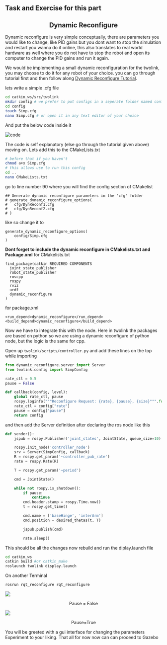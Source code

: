 ## Task and Exercise for this part
<h2 align="center">Dynamic Reconfigure</h2>
Dynamic reconfigure is very simple conceptually, there are parameters you would like to change, like PID gains but you dont want to stop the simulation and restart you wanna do it online, this also translates to real world hardware as well where you do not have to stop the robot and open its computer to change the PID gains and run it again.


We would be implementing a small dynamic reconfiguration for the twolink, you may choose to do it for any robot of your choice. you can go through tutorial first and then follow along [Dynamic Reconfigure Tutorial](http://wiki.ros.org/dynamic_reconfigure/Tutorials).

lets write a simple .cfg file
```bash
cd catkin_ws/src/twolink
mkdir config # we prefer to put configs in a seperate folder named config
cd config
touch Simp.cfg
nano Simp.cfg # or open it in any text editor of your choice
```

And put the below code inside it

![code](https://github.com/panchal-harsh/Robotics-Camp-2023/blob/main/Phase1-Week2/ROS_specialization/images/carbon.png)

The code is self explanatory (else go through the tutorial given above) moving on. Lets add this to the CMakeLists.txt
```bash
# before that if you haven't 
chmod a+x Simp.cfg
# this allows use to run this config
cd ..
nano CMakeLists.txt
```
go to line number 90 where you will find the config section of CMakelist
```
## Generate dynamic reconfigure parameters in the 'cfg' folder
# generate_dynamic_reconfigure_options(
#   cfg/DynReconf1.cfg
#   cfg/DynReconf2.cfg
# )
```
like so change it to
```
generate_dynamic_reconfigure_options(
    config/Simp.cfg
)
```
**Dont forget to include the dynamic reconfigure in CMakelists.txt and Package.xml**
for CMakelists.txt
```
find_package(catkin REQUIRED COMPONENTS
  joint_state_publisher
  robot_state_publisher
  roscpp
  rospy
  rviz
  urdf
  dynamic_reconfigure
)
```

for package.xml
```
<run_depend>dynamic_reconfigure</run_depend>
<build_depend>dynamic_reconfigure</build_depend>
```

Now we have to integrate this with the node. Here in twolink the packages are based on python so we are using a dynamic reconfigure of python node, but the logic is the same for cpp.

Open up `twolink/scripts/controller.py`
and add these lines on the top while importing

```python
from dynamic_reconfigure.server import Server
from twolink.config import SimpConfig

rate_ctl = 0.5
pause = False

def callback(config, level):
    global rate_ctl, pause
    rospy.loginfo("""Reconfigure Request: {rate}, {pause}, {size}""".format(**config))
    rate_ctl = config["rate"]
    pause = config["pause"]
    return config
```
and then add the Server definition after declaring the ros node like this

```python
def sender():
    jspub = rospy.Publisher('joint_states', JointState, queue_size=10)

    rospy.init_node('controller_node')
    srv = Server(SimpConfig, callback)
    R = rospy.get_param('~controller_pub_rate')
    rate = rospy.Rate(R)

    T = rospy.get_param('~period')

    cmd = JointState()

    while not rospy.is_shutdown():
        if pause:
            continue
        cmd.header.stamp = rospy.Time.now()
        t = rospy.get_time()

        cmd.name = ['baseHinge', 'interArm']
        cmd.position = desired_thetas(t, T)

        jspub.publish(cmd)

        rate.sleep()
```

This should be all the changes now rebuild and run the diplay.launch file
```bash
cd catkin_ws
catkin build #or catkin_make
roslaunch twolink display.launch
```
On another Terminal
```bash
rosrun rqt_reconfigure rqt_reconfigure
```
<img src="rqt1.png"/><p align="center">Pause = False</p>

<img src="rqt2.png"/><p align="center">Pause=True</p>

You will be greeted with a gui interface for changing the parameters Experiment to your liking. That all for now now can can proceed to Gazebo
